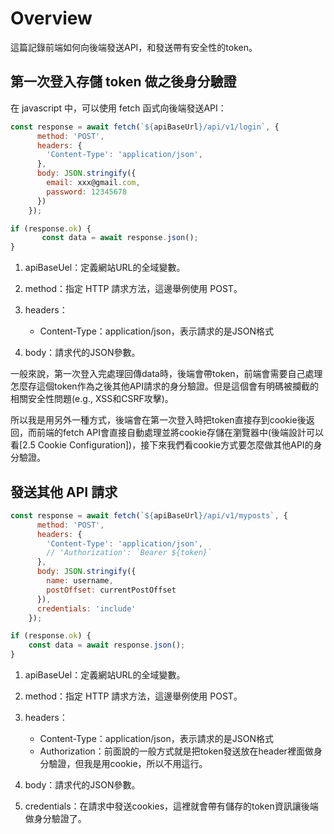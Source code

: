 # Overview

這篇記錄前端如何向後端發送API，和發送帶有安全性的token。


## 第一次登入存儲 token 做之後身分驗證

在 javascript 中，可以使用 fetch 函式向後端發送API：

```javascript
const response = await fetch(`${apiBaseUrl}/api/v1/login`, {
      method: 'POST',
      headers: {
        'Content-Type': 'application/json',
      },
      body: JSON.stringify({
        email: xxx@gmail.com,
        password: 12345678
      })
    });

if (response.ok) {
       const data = await response.json();
}

```


1.	apiBaseUel：定義網站URL的全域變數。
2.	method：指定 HTTP 請求方法，這邊舉例使用 POST。
3.	headers：

	- Content-Type：application/json，表示請求的是JSON格式  
4.	body：請求代的JSON參數。


一般來說，第一次登入完處理回傳data時，後端會帶token，前端會需要自己處理怎麼存這個token作為之後其他API請求的身分驗證。但是這個會有明碼被攔截的相關安全性問題(e.g., XSS和CSRF攻擊)。


所以我是用另外一種方式，後端會在第一次登入時把token直接存到cookie後返回，而前端的fetch API會直接自動處理並將cookie存儲在瀏覽器中(後端設計可以看[2.5 Cookie Configuration])，接下來我們看cookie方式要怎麼做其他API的身分驗證。


## 發送其他 API 請求


```javascript
const response = await fetch(`${apiBaseUrl}/api/v1/myposts`, {
      method: 'POST',
      headers: {
        'Content-Type': 'application/json',
        // 'Authorization': `Bearer ${token}`
      },
      body: JSON.stringify({
        name: username,
        postOffset: currentPostOffset
      }),
      credentials: 'include'
    });

if (response.ok) {
	const data = await response.json();
}

```

1.	apiBaseUel：定義網站URL的全域變數。
2.	method：指定 HTTP 請求方法，這邊舉例使用 POST。
3.	headers：

	- Content-Type：application/json，表示請求的是JSON格式  
	- Authorization：前面說的一般方式就是把token發送放在header裡面做身分驗證，但我是用cookie，所以不用這行。
4.	body：請求代的JSON參數。
5.	credentials：在請求中發送cookies，這裡就會帶有儲存的token資訊讓後端做身分驗證了。 

